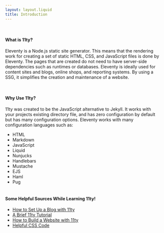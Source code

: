 ```yaml
---
layout: layout.liquid
title: Introduction
---
```

<br />

#### What is 11ty?

Eleventy is a Node.js static site generator. This means that the rendering work for creating a set of static HTML, CSS, and JavaScript files is done by Eleventy. The pages that are created do not need to have server-side dependencies such as runtimes or databases. Eleventy is ideally used for content sites and blogs, online shops, and reporting systems.  By using a SSG, it simplifies the creation and maintenance of a website.

<br />

#### Why Use 11ty?

11ty was created to be the JavaScript alternative to Jekyll. It works with your projects existing directory file, and has zero configuration by default but has many configuration options. 
Eleventy works with many configuration languages such as:<br />
* HTML
* Markdown
* JavaScript
* Liquid
* Nunjucks
* Handlebars
* Mustache
* EJS
* Haml
* Pug
<br /><br />

#### Some Helpful Sources While Learning 11ty!
* [How to Set Up a Blog with 11ty](https://mtm.dev/eleventy)
* [A Brief 11ty Tutorial](https://www.youtube.com/watch?v=-dM6AmNmMFA)
* [How to Build a Website with 11ty](https://www.youtube.com/watch?v=7_0FrQVcvWw)
* [Helpful CSS Code](https://orbitcss.com/)
  